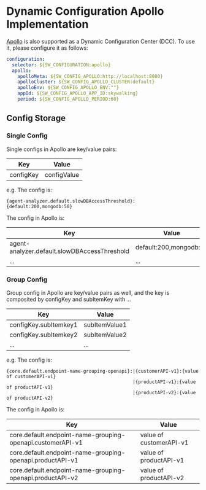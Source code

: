 # Dynamic Configuration Apollo Implementation

[Apollo](https://github.com/ctripcorp/apollo/) is also supported as a Dynamic Configuration Center (DCC). To use it, please configure it as follows:

```yaml
configuration:
  selector: ${SW_CONFIGURATION:apollo}
  apollo:
    apolloMeta: ${SW_CONFIG_APOLLO:http://localhost:8080}
    apolloCluster: ${SW_CONFIG_APOLLO_CLUSTER:default}
    apolloEnv: ${SW_CONFIG_APOLLO_ENV:""}
    appId: ${SW_CONFIG_APOLLO_APP_ID:skywalking}
    period: ${SW_CONFIG_APOLLO_PERIOD:60}
```

## Config Storage
### Single Config
Single configs in Apollo are key/value pairs:

| Key | Value |
|-----|-----|
| configKey | configValue |

e.g. The config is:
```
{agent-analyzer.default.slowDBAccessThreshold}:{default:200,mongodb:50}
```
The config in Apollo is:

| Key | Value |
|-----|-----|
| agent-analyzer.default.slowDBAccessThreshold | default:200,mongodb:50 |
| ... | ... |


### Group Config
Group config in Apollo are key/value pairs as well, and the key is composited by configKey and subItemKey with `.`.

| Key | Value |
|-----|-----|
| configKey.subItemkey1 | subItemValue1 |
| configKey.subItemkey2 | subItemValue2 |
| ... | ... |

e.g. The config is:
```
{core.default.endpoint-name-grouping-openapi}:|{customerAPI-v1}:{value of customerAPI-v1}
                                              |{productAPI-v1}:{value of productAPI-v1}
                                              |{productAPI-v2}:{value of productAPI-v2}
```
The config in Apollo is:

| Key | Value |
|-----|-----|
| core.default.endpoint-name-grouping-openapi.customerAPI-v1 | value of customerAPI-v1 |
| core.default.endpoint-name-grouping-openapi.productAPI-v1 | value of productAPI-v1 |
| core.default.endpoint-name-grouping-openapi.productAPI-v2 | value of productAPI-v2 |